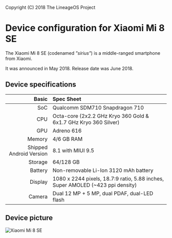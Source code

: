 Copyright (C) 2018 The LineageOS Project

Device configuration for Xiaomi Mi 8 SE
=========================================

The Xiaomi Mi 8 SE (codenamed _"sirius"_) is a middle-ranged smartphone from Xiaomi.

It was announced in May 2018. Release date was June 2018.

## Device specifications

Basic   | Spec Sheet
-------:|:-------------------------
SoC     | Qualcomm SDM710 Snapdragon 710
CPU     | Octa-core (2x2.2 GHz Kryo 360 Gold & 6x1.7 GHz Kryo 360 Silver)
GPU     | Adreno 616
Memory  | 4/6 GB RAM
Shipped Android Version | 8.1 with MIUI 9.5
Storage | 64/128 GB
Battery | Non-removable Li-Ion 3120 mAh battery
Display | 1080 x 2244 pixels, 18.7:9 ratio, 5.88 inches, Super AMOLED (~423 ppi density)
Camera  | Dual 12 MP + 5 MP, dual PDAF, dual-LED flash

## Device picture

![Xiaomi Mi 8 SE](https://fdn2.gsmarena.com/vv/pics/xiaomi/xiaomi-mi8-se-.jpg "Xiaomi Mi 8 SE")